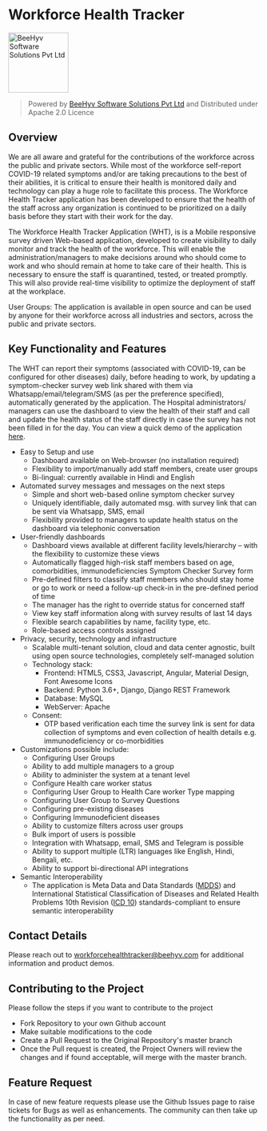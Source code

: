 # Workforce Health Tracker
<a href="https://www.beehyv.com" target="_blank"><img alt="BeeHyv Software Solutions Pvt Ltd" src="https://www.beehyv.com/wp-content/uploads/2020/02/Beehyv-Logo-01.svg" width="120" alt="BeeHyv Software Solutions Pvt Ltd"/></a>
> Powered by <a href="https://www.beehyv.com">BeeHyv Software Solutions Pvt Ltd</a> and Distributed under Apache 2.0 Licence

## Overview
We are all aware and grateful for the contributions of the workforce across the public and private sectors.
While most of the workforce self-report COVID-19 related symptoms and/or are taking precautions to the best of their abilities, it is critical to ensure their health is monitored daily and technology can play a huge role to facilitate this process. The Workforce Health Tracker application has been developed to ensure that the health of the staff across any organization is continued to be prioritized on a daily basis before they start with their work for the day.

The Workforce Health Tracker Application (WHT), is is a Mobile responsive survey driven Web-based application, developed to create visibility to daily monitor and track the health of the workforce. This will enable the administration/managers to make decisions around who should come to work and who should remain at home to take care of their health. This is necessary to ensure the staff is quarantined, tested, or treated promptly. This will also provide real-time visibility to optimize the deployment of staff at the workplace.

User Groups: The application is available in open source and can be used by anyone for their workforce across all industries and sectors, across the public and private sectors.

## Key Functionality and Features
The WHT can report their symptoms (associated with COVID-19, can be configured for other diseases) daily, before heading to work, by updating a symptom-checker survey web link shared with them via Whatsapp/email/telegram/SMS (as per the preference specified), automatically generated by the application. The Hospital administrators/ managers can use the dashboard to view the health of their staff and call and update the health status of the staff directly in case the survey has not been filled in for the day. You can view a quick demo of the application <a href="https://www.youtube.com/watch?v=1hHO1SMQ678&feature=youtu.be" target="_blank">here</a>.

 - Easy to Setup and use
	* Dashboard available on Web-browser (no installation required)
	* Flexibility to import/manually add staff members, create user groups
	* Bi-lingual: currently available in Hindi and English 
 - Automated survey messages and messages on the next steps
	* Simple and short web-based online symptom checker survey
	* Uniquely identifiable, daily automated msg. with survey link that can be sent via Whatsapp, SMS, email
	* Flexibility provided to managers to update health status on the dashboard via telephonic conversation
 - User-friendly dashboards
	* Dashboard views available at different facility levels/hierarchy – with the flexibility to customize these views 
	* Automatically flagged high-risk staff members based on age, comorbidities, immunodeficiencies Symptom Checker Survey form 
	* Pre-defined filters to classify staff members who should stay home or go to work or need a follow-up check-in in the pre-defined period of time 
	* The manager has the right to override status for concerned staff
	* View key staff information along with survey results of last 14 days
	* Flexible search capabilities by name, facility type, etc. 
	* Role-based access controls assigned
 - Privacy, security, technology and infrastructure
	* Scalable multi-tenant solution, cloud and data center agnostic, built using open source technologies, completely self-managed solution
	* Technology stack:
		* Frontend: HTML5, CSS3, Javascript, Angular, Material Design, Font Awesome Icons
		* Backend: Python 3.6+, Django, Django REST Framework
		* Database: MySQL
		* WebServer: Apache
	* Consent:
		*  OTP based verification each time the survey link is sent for data collection of symptoms and even collection of health details e.g. immunodeficiency or co-morbidities
 - Customizations possible include:
	* Configuring User Groups
	* Ability to add multiple managers to a group
	* Ability to administer the system at a tenant level
	* Configure Health care worker status 
	*  Configuring User Group to Health Care worker Type mapping 
	* Configuring User Group to Survey Questions 
	* Configuring pre-existing diseases
	* Configuring Immunodeficient diseases 
	* Ability to customize filters across user groups 
	* Bulk import of users is possible
	* Integration with Whatsapp, email, SMS and Telegram is possible
	* Ability to support multiple (LTR) languages like English, Hindi, Bengali, etc. 
	* Ability to support bi-directional API integrations
- Semantic Interoperability
	* The application is Meta Data and Data Standards (<a href="http://egovstandards.gov.in/metadata-and-data-standard" target="_blank">MDDS</a>) and International Statistical Classification of Diseases and Related Health Problems 10th Revision (<a href="https://icd.who.int/browse10/2019/en" target="_blank">ICD 10</a>) standards-compliant to ensure semantic interoperability
 ## Contact Details
Please reach out to <a href="mailto:workforcehealthtracker@beehyv.com">workforcehealthtracker@beehyv.com</a> for additional information and product demos.
## Contributing to the Project
Please follow the steps if you want to contribute to the project
* Fork Repository to your own Github account
* Make suitable modifications to the code
* Create a Pull Request to the Original Repository's master branch
* Once the Pull request is created, the Project Owners will review the changes and if found acceptable, will merge with the master branch.
## Feature Request
In case of new feature requests please use the Github Issues page to raise tickets for Bugs as well as enhancements. The community can then take up the functionality as per need.
